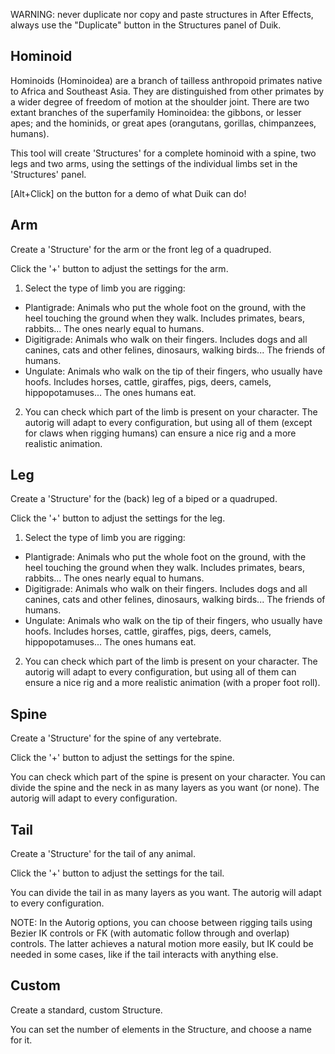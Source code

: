 WARNING: never duplicate nor copy and paste structures in After Effects, always use the "Duplicate" button in the Structures panel of Duik.

## Hominoid

Hominoids (Hominoidea) are a branch of tailless anthropoid primates native to Africa and Southeast Asia.
They are distinguished from other primates by a wider degree of freedom of motion at the shoulder joint.
There are two extant branches of the superfamily Hominoidea: the gibbons, or lesser apes; and the hominids, or great apes (orangutans, gorillas, chimpanzees, humans).

This tool will create 'Structures' for a complete hominoid with a spine, two legs and two arms, using the settings of the individual limbs set in the 'Structures' panel.

[Alt+Click] on the button for a demo of what Duik can do!

## Arm

Create a 'Structure' for the arm or the front leg of a quadruped.

Click the '+' button to adjust the settings for the arm.

1. Select the type of limb you are rigging:
  - Plantigrade: Animals who put the whole foot on the ground, with the heel touching the ground when they walk. Includes primates, bears, rabbits... The ones nearly equal to humans.
  - Digitigrade: Animals who walk on their fingers. Includes dogs and all canines, cats and other felines, dinosaurs, walking birds... The friends of humans.
  - Ungulate: Animals who walk on the tip of their fingers, who usually have hoofs. Includes horses, cattle, giraffes, pigs, deers, camels, hippopotamuses... The ones humans eat.
2. You can check which part of the limb is present on your character. The autorig will adapt to every configuration, but using all of them (except for claws when rigging humans) can ensure a nice rig and a more realistic animation.


## Leg

Create a 'Structure' for the (back) leg of a biped or a quadruped.

Click the '+' button to adjust the settings for the leg.

1. Select the type of limb you are rigging:
  - Plantigrade: Animals who put the whole foot on the ground, with the heel touching the ground when they walk. Includes primates, bears, rabbits... The ones nearly equal to humans.
  - Digitigrade: Animals who walk on their fingers. Includes dogs and all canines, cats and other felines, dinosaurs, walking birds... The friends of humans.
  - Ungulate: Animals who walk on the tip of their fingers, who usually have hoofs. Includes horses, cattle, giraffes, pigs, deers, camels, hippopotamuses... The ones humans eat.
2. You can check which part of the limb is present on your character. The autorig will adapt to every configuration, but using all of them can ensure a nice rig and a more realistic animation (with a proper foot roll).

## Spine

Create a 'Structure' for the spine of any vertebrate.

Click the '+' button to adjust the settings for the spine.

You can check which part of the spine is present on your character.
You can divide the spine and the neck in as many layers as you want (or none).
The autorig will adapt to every configuration.

## Tail

Create a 'Structure' for the tail of any animal.

Click the '+' button to adjust the settings for the tail.

You can divide the tail in as many layers as you want.
The autorig will adapt to every configuration.

NOTE: In the Autorig options, you can choose between rigging tails using Bezier IK controls or FK (with automatic follow through and overlap) controls. The latter achieves a natural motion more easily, but IK could be needed in some cases, like if the tail interacts with anything else.

## Custom

Create a standard, custom Structure.

You can set the number of elements in the Structure, and choose a name for it.

